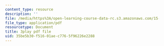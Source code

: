 ```yaml
---
content_type: resource
description: ''
file: /media/https%3A/open-learning-course-data-rc.s3.amazonaws.com/15-031j-energy-decisions-markets-and-policies-spring-2012/35be5b30f51601aec7765f96226e2288_6Rq2VFCGQfE.pdf
file_type: application/pdf
resourcetype: Document
title: 3play pdf file
uid: 35be5b30-f516-01ae-c776-5f96226e2288
---
```

